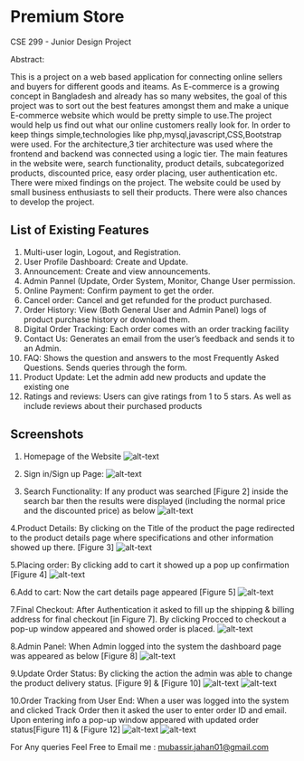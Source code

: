 # Premium Store
CSE 299 - Junior Design Project  

Abstract:

This is a project on a web based application for connecting online sellers and buyers for different goods and iteams. As E-commerce is a growing
concept in Bangladesh and already has so many websites, the goal of this project was
to sort out the best features amongst them and make a unique E-commerce website
which would be pretty simple to use.The project would help us find out what our online
customers really look for. In order to keep things simple,technologies like
php,mysql,javascript,CSS,Bootstrap were used. For the architecture,3 tier architecture
was used where the frontend and backend was connected using a logic tier. The main
features in the website were, search functionality, product details, subcategorized
products, discounted price, easy order placing, user authentication etc. There were
mixed findings on the project. The website could be used by small business enthusiasts
to sell their products. There were also chances to develop the project.

<!--
Methodology:

![Methodology](img/Methodology.jpg)
-->
## List of Existing Features
1.	Multi-user login, Logout, and Registration.
2.	User Profile Dashboard: Create and Update.
3.	Announcement: Create and view announcements.
4.	Admin Pannel (Update, Order System, Monitor, Change User permission.
5.	Online Payment: Confirm payment to get the order.
6.	Cancel order: Cancel and get refunded for the product purchased.
7.	Order History: View (Both General User and Admin Panel) logs of product purchase history or download them.
8.	Digital Order Tracking: Each order  comes with an order tracking facility
9.	Contact Us: Generates an email from the user’s feedback and sends it to an Admin.
10.	FAQ: Shows the question and answers to the most Frequently Asked Questions. Sends queries through the form.
11.	Product Update: Let the admin add new products and update the existing one
12.	Ratings and reviews: Users can give ratings from 1 to 5 stars. As well as include reviews about their purchased products


## Screenshots
1. Homepage of the Website
![alt-text](https://github.com/mubassirjahan/A-simple-E-commerce-website/blob/main/img/Homepage.png)

2. Sign in/Sign up Page:
![alt-text](https://github.com/mubassirjahan/A-simple-E-commerce-website/blob/main/img/sign-in-page.png)

3. Search Functionality: If any product was searched [Figure 2] inside the search bar
then the results were displayed (including the normal price and the discounted price) as
below
![alt-text](https://github.com/mubassirjahan/A-simple-E-commerce-website/blob/main/img/search.png)

4.Product Details: By clicking on the Title of the product the page redirected to the
product details page where specifications and other information showed up there.
[Figure 3]
![alt-text](https://github.com/mubassirjahan/A-simple-E-commerce-website/blob/main/img/product-details.png)

5.Placing order: By clicking add to cart it showed up a pop up confirmation [Figure 4]
![alt-text](https://github.com/mubassirjahan/A-simple-E-commerce-website/blob/main/img/place-order.png)

6.Add to cart: Now the cart details page appeared [Figure 5]
![alt-text](https://github.com/mubassirjahan/A-simple-E-commerce-website/blob/main/img/product-details.png)

7.Final Checkout: After Authentication it asked to fill up the shipping & billing address for final checkout [in
Figure 7]. By clicking Procced to checkout a pop-up window appeared and showed
order is placed.
![alt-text](https://github.com/mubassirjahan/A-simple-E-commerce-website/blob/main/img/fig7.png)

8.Admin Panel: When Admin logged into the system the dashboard page was appeared
as below [Figure 8]
![alt-text](https://github.com/mubassirjahan/A-simple-E-commerce-website/blob/main/img/fig8.png)

9.Update Order Status: By clicking the action the admin was able to change the product
delivery status. [Figure 9] & [Figure 10]
![alt-text](https://github.com/mubassirjahan/A-simple-E-commerce-website/blob/main/img/fig9.png)
![alt-text](https://github.com/mubassirjahan/A-simple-E-commerce-website/blob/main/img/fig10.png)

10.Order Tracking from User End: When a user was logged into the system and clicked
Track Order then it asked the user to enter order ID and email. Upon entering info a
pop-up window appeared with updated order status[Figure 11] & [Figure 12]
![alt-text](https://github.com/mubassirjahan/A-simple-E-commerce-website/blob/main/img/fig11.png)
![alt-text](https://github.com/mubassirjahan/A-simple-E-commerce-website/blob/main/img/fig12.png)



<!--
ER-diagram: 
![ER-diagram](img/ER-diagram.jpg)
-->
<!--
Full details can be found inside the Project Report Folder
-->
For Any queries Feel Free to Email me : mubassir.jahan01@gmail.com
